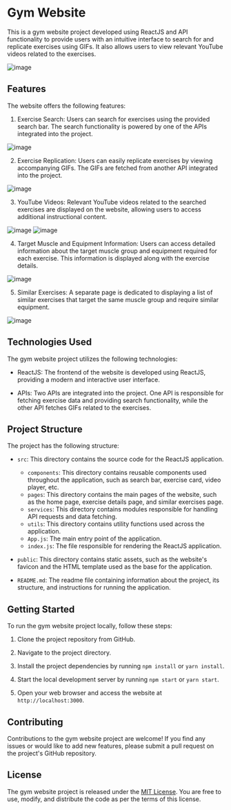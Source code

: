 # Gym Website

This is a gym website project developed using ReactJS and API functionality to provide users with an intuitive interface to search for and replicate exercises using GIFs. It also allows users to view relevant YouTube videos related to the exercises.

![image](https://github.com/JassiSingh08/gym-website/assets/125473833/53acafbc-0e70-47ad-af52-848fd9079075)

## Features

The website offers the following features:

1. Exercise Search: Users can search for exercises using the provided search bar. The search functionality is powered by one of the APIs integrated into the project.

![image](https://github.com/JassiSingh08/gym-website/assets/125473833/e421ee9c-4561-4ded-af51-103f15cb7210)


2. Exercise Replication: Users can easily replicate exercises by viewing accompanying GIFs. The GIFs are fetched from another API integrated into the project.

![image](https://github.com/JassiSingh08/gym-website/assets/125473833/15234220-9510-4a20-838e-fdca7c7c2a46)


3. YouTube Videos: Relevant YouTube videos related to the searched exercises are displayed on the website, allowing users to access additional instructional content.

![image](https://github.com/JassiSingh08/gym-website/assets/125473833/c3033b77-1324-4b6b-989f-e27f3281bac6)
![image](https://github.com/JassiSingh08/gym-website/assets/125473833/e88c220f-d280-4a4e-8af9-d01c49f56ed6)


4. Target Muscle and Equipment Information: Users can access detailed information about the target muscle group and equipment required for each exercise. This information is displayed along with the exercise details.

![image](https://github.com/JassiSingh08/gym-website/assets/125473833/558dc524-0dba-4c25-832d-26da06857ed4)


5. Similar Exercises: A separate page is dedicated to displaying a list of similar exercises that target the same muscle group and require similar equipment.

![image](https://github.com/JassiSingh08/gym-website/assets/125473833/512d62ad-2a6f-4036-9f72-6b906ffdf813)


## Technologies Used

The gym website project utilizes the following technologies:

- ReactJS: The frontend of the website is developed using ReactJS, providing a modern and interactive user interface.

- APIs: Two APIs are integrated into the project. One API is responsible for fetching exercise data and providing search functionality, while the other API fetches GIFs related to the exercises.

## Project Structure

The project has the following structure:

- `src`: This directory contains the source code for the ReactJS application.
  - `components`: This directory contains reusable components used throughout the application, such as search bar, exercise card, video player, etc.
  - `pages`: This directory contains the main pages of the website, such as the home page, exercise details page, and similar exercises page.
  - `services`: This directory contains modules responsible for handling API requests and data fetching.
  - `utils`: This directory contains utility functions used across the application.
  - `App.js`: The main entry point of the application.
  - `index.js`: The file responsible for rendering the ReactJS application.

- `public`: This directory contains static assets, such as the website's favicon and the HTML template used as the base for the application.

- `README.md`: The readme file containing information about the project, its structure, and instructions for running the application.

## Getting Started

To run the gym website project locally, follow these steps:

1. Clone the project repository from GitHub.

2. Navigate to the project directory.

3. Install the project dependencies by running `npm install` or `yarn install`.

4. Start the local development server by running `npm start` or `yarn start`.

5. Open your web browser and access the website at `http://localhost:3000`.

## Contributing

Contributions to the gym website project are welcome! If you find any issues or would like to add new features, please submit a pull request on the project's GitHub repository.

## License

The gym website project is released under the [MIT License](https://opensource.org/licenses/MIT). You are free to use, modify, and distribute the code as per the terms of this license.
